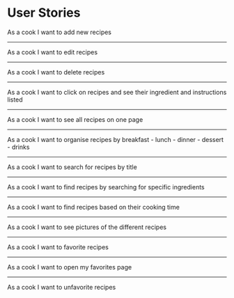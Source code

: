 # User Stories

As a cook I want to add new recipes

---

As a cook I want to edit recipes

---

As a cook I want to delete recipes

---

As a cook I want to click on recipes and see their ingredient and instructions listed

---

As a cook I want to see all recipes on one page

---

As a cook I want to organise recipes by breakfast - lunch - dinner - dessert - drinks

---

As a cook I want to search for recipes by title

---

As a cook I want to find recipes by searching for specific ingredients

---

As a cook I want to find recipes based on their cooking time

---

As a cook I want to see pictures of the different recipes

---

As a cook I want to favorite recipes

---

As a cook I want to open my favorites page

---

As a cook I want to unfavorite recipes
